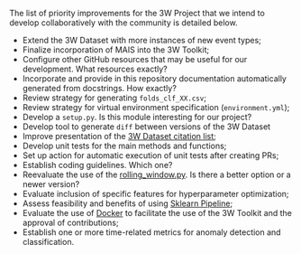 The list of priority improvements for the 3W Project that we intend to develop collaboratively with the community is detailed below.

* Extend the 3W Dataset with more instances of new event types;
* Finalize incorporation of MAIS into the 3W Toolkit;
* Configure other GitHub resources that may be useful for our development. What resources exactly?
* Incorporate and provide in this repository documentation automatically generated from docstrings. How exactly?
* Review strategy for generating `folds_clf_XX.csv`;
* Review strategy for virtual environment specification (`environment.yml`);
* Develop a `setup.py`. Is this module interesting for our project?
* Develop tool to generate `diff` between versions of the 3W Dataset
* Improve presentation of the [3W Dataset citation list](LISTS_OF_CITATIONS.md);
* Develop unit tests for the main methods and functions;
* Set up action for automatic execution of unit tests after creating PRs;
* Establish coding guidelines. Which one?
* Reevaluate the use of the [rolling_window.py](toolkit/rolling_window.py). Is there a better option or a newer version?
* Evaluate inclusion of specific features for hyperparameter optimization;
* Assess feasibility and benefits of using [Sklearn Pipeline](https://scikit-learn.org/stable/modules/generated/sklearn.pipeline.Pipeline.html);
* Evaluate the use of [Docker](https://www.docker.com/) to facilitate the use of the 3W Toolkit and the approval of contributions;
* Establish one or more time-related metrics for anomaly detection and classification.